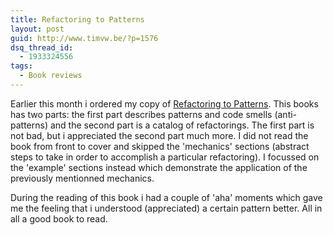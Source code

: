 ```yaml
---
title: Refactoring to Patterns
layout: post
guid: http://www.timvw.be/?p=1576
dsq_thread_id:
  - 1933324556
tags:
  - Book reviews
---
```

Earlier this month i ordered my copy of [Refactoring to Patterns](http://www.amazon.com/Refactoring-Patterns-Joshua-Kerievsky/dp/0321213351). This books has two parts: the first part describes patterns and code smells (anti-patterns) and the second part is a catalog of refactorings. The first part is not bad, but i appreciated the second part much more. I did not read the book from front to cover and skipped the 'mechanics' sections (abstract steps to take in order to accomplish a particular refactoring). I focussed on the 'example' sections instead which demonstrate the application of the previously mentionned mechanics.

During the reading of this book i had a couple of 'aha' moments which gave me the feeling that i understood (appreciated) a certain pattern better. All in all a good book to read.
